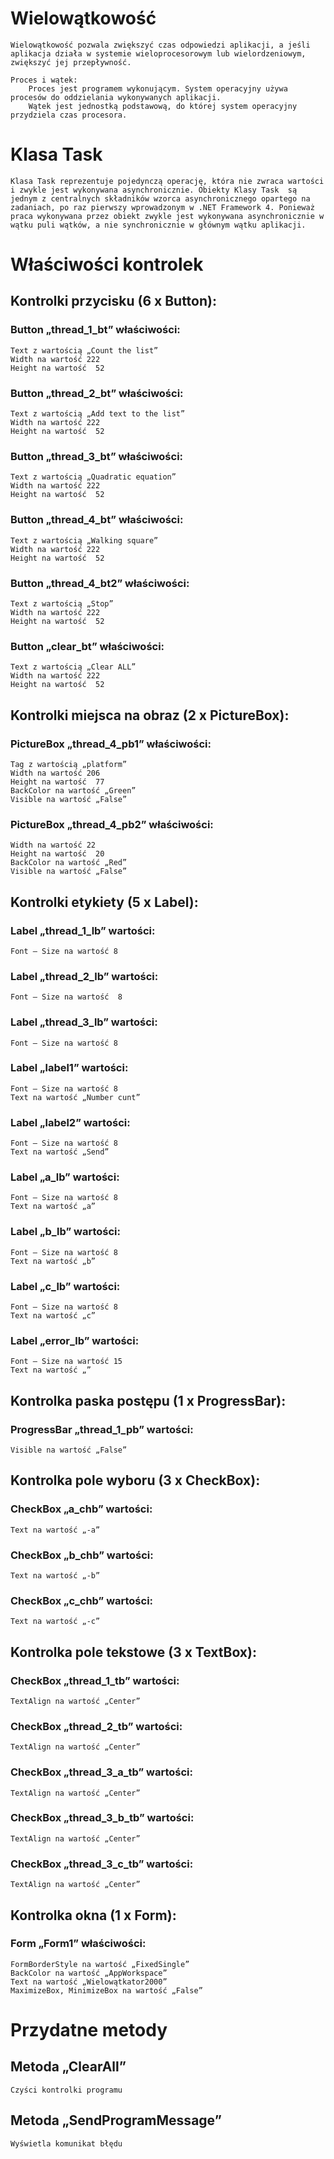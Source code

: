 ﻿# Wielowątkowość
 

	Wielowątkowość pozwala zwiększyć czas odpowiedzi aplikacji, a jeśli aplikacja działa w systemie wieloprocesorowym lub wielordzeniowym, zwiększyć jej przepływność. 

	Proces i wątek: 
		Proces jest programem wykonującym. System operacyjny używa procesów do oddzielania wykonywanych aplikacji. 
		Wątek jest jednostką podstawową, do której system operacyjny przydziela czas procesora.


# Klasa Task
	
	Klasa Task reprezentuje pojedynczą operację, która nie zwraca wartości i zwykle jest wykonywana asynchronicznie. Obiekty Klasy Task  są jednym z centralnych składników wzorca asynchronicznego opartego na zadaniach, po raz pierwszy wprowadzonym w .NET Framework 4. Ponieważ praca wykonywana przez obiekt zwykle jest wykonywana asynchronicznie w wątku puli wątków, a nie synchronicznie w głównym wątku aplikacji.




# Właściwości kontrolek
 

## Kontrolki przycisku (6 x Button):

 
### Button „thread_1_bt”  właściwości:
	Text z wartością „Count the list”
	Width na wartość 222 
	Height na wartość  52
	
### Button „thread_2_bt”  właściwości:
	Text z wartością „Add text to the list”
	Width na wartość 222 
	Height na wartość  52

### Button „thread_3_bt”  właściwości:
	Text z wartością „Quadratic equation”
	Width na wartość 222 
	Height na wartość  52

### Button „thread_4_bt”  właściwości:
	Text z wartością „Walking square”
	Width na wartość 222 
	Height na wartość  52

### Button „thread_4_bt2”  właściwości:
	Text z wartością „Stop”
	Width na wartość 222 
	Height na wartość  52

### Button „clear_bt”  właściwości:
	Text z wartością „Clear ALL”
	Width na wartość 222 
	Height na wartość  52

 

##	Kontrolki miejsca na obraz (2 x PictureBox):

 
### PictureBox „thread_4_pb1” właściwości:
	Tag z wartością „platform”
	Width na wartość 206 
	Height na wartość  77
	BackColor na wartość „Green”
	Visible na wartość „False”

### PictureBox „thread_4_pb2” właściwości:
	Width na wartość 22 
	Height na wartość  20
	BackColor na wartość „Red”
	Visible na wartość „False”

 
##	Kontrolki etykiety (5 x Label):

 
### Label „thread_1_lb” wartości:
	Font – Size na wartość 8

### Label „thread_2_lb” wartości:
	Font – Size na wartość  8

### Label „thread_3_lb” wartości:
	Font – Size na wartość 8

### Label „label1” wartości:
	Font – Size na wartość 8
	Text na wartość „Number cunt”

### Label „label2” wartości:
	Font – Size na wartość 8
	Text na wartość „Send”

### Label „a_lb” wartości:
	Font – Size na wartość 8
	Text na wartość „a”

### Label „b_lb” wartości:
	Font – Size na wartość 8
	Text na wartość „b”

### Label „c_lb” wartości:
	Font – Size na wartość 8
	Text na wartość „c”

### Label „error_lb” wartości:
	Font – Size na wartość 15
	Text na wartość „” 
 
 

##	Kontrolka paska postępu (1 x ProgressBar):

### ProgressBar „thread_1_pb” wartości:
	Visible na wartość „False”




##	Kontrolka pole wyboru (3 x CheckBox):

 
###	CheckBox „a_chb” wartości:
	Text na wartość „-a”

###	CheckBox „b_chb” wartości:
	Text na wartość „-b”


###	CheckBox „c_chb” wartości:
	Text na wartość „-c”




 

##	Kontrolka pole tekstowe (3 x TextBox):

 
###	CheckBox „thread_1_tb” wartości:
	TextAlign na wartość „Center”

###	CheckBox „thread_2_tb” wartości:
	TextAlign na wartość „Center”

###	CheckBox „thread_3_a_tb” wartości:
	TextAlign na wartość „Center”

###	CheckBox „thread_3_b_tb” wartości:
	TextAlign na wartość „Center”

###	CheckBox „thread_3_c_tb” wartości:
	TextAlign na wartość „Center”



 
 

##	Kontrolka okna (1 x Form):

###	Form „Form1” właściwości:
	FormBorderStyle na wartość „FixedSingle”
	BackColor na wartość „AppWorkspace”
	Text na wartość „Wielowątkator2000”
	MaximizeBox, MinimizeBox na wartość „False”

#	Przydatne metody

##	Metoda „ClearAll”
	Czyści kontrolki programu 


##	Metoda „SendProgramMessage” 
	Wyświetla komunikat błędu
